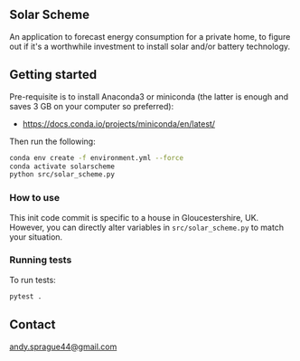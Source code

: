 ## Solar Scheme

An application to forecast energy consumption for a private home, to figure out if it's a worthwhile investment to install solar and/or battery technology.

## Getting started

Pre-requisite is to install Anaconda3 or miniconda (the latter is enough and saves 3 GB on your computer so preferred): 
- https://docs.conda.io/projects/miniconda/en/latest/

Then run the following:

```sh
conda env create -f environment.yml --force
conda activate solarscheme
python src/solar_scheme.py
```

### How to use

This init code commit is specific to a house in Gloucestershire, UK. However, you can directly alter variables in `src/solar_scheme.py` to match your situation.

### Running tests

To run tests:
```sh
pytest .
```

## Contact

andy.sprague44@gmail.com
